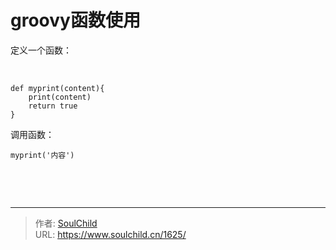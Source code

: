 # groovy函数使用

<!--more-->
定义一个函数：

&nbsp;
<pre class="pure-highlightjs"><code class="null">def myprint(content){
    print(content)
    return true
}</code></pre>
调用函数：
<pre class="pure-highlightjs"><code class="null">myprint('内容')</code></pre>
&nbsp;

&nbsp;


---

> 作者: [SoulChild](https://www.soulchild.cn)  
> URL: https://www.soulchild.cn/1625/  


